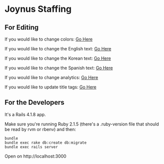 Joynus Staffing
================================
For Editing
---------------
If you would like to change colors:
[Go Here](https://github.com/joynus/joynus/blob/master/app/assets/stylesheets/modules/_variables.scss)

If you would like to change the English text:
[Go Here](https://github.com/joynus/joynus/blob/master/config/locales/en.yml)

If you would like to change the Korean text:
[Go Here](https://github.com/joynus/joynus/blob/master/config/locales/kr.yml)

If you would like to change the Spanish text:
[Go Here](https://github.com/joynus/joynus/blob/master/config/locales/es.yml)

If you would like to change analytics:
[Go Here](https://github.com/joynus/joynus/blob/master/app/views/layouts/_google.html.erb)

If you would like to update title tags:
[Go Here](https://github.com/Joynus/joynus/blob/master/app/views/layouts/application.html.haml)

For the Developers
---------------

It's a Rails 4.1.8 app.

Make sure you're running Ruby 2.1.5 (there's a .ruby-version file that should be
read by rvm or rbenv) and then:

    bundle
    bundle exec rake db:create db:migrate
    bundle exec rails server

Open on http://localhost:3000
